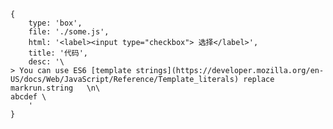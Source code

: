 <link rel="stylesheet" href="./box.css">

````replace
{
    type: 'box',
    file: './some.js',
    html: '<label><input type="checkbox"> 选择</label>',
    title: '代码',
    desc: '\
> You can use ES6 [template strings](https://developer.mozilla.org/en-US/docs/Web/JavaScript/Reference/Template_literals) replace markrun.string   \n\
abcdef \
    '
}
````
